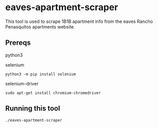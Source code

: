 # eaves-apartment-scraper

This tool is used to scrape 1B1B apartment info from the eaves Rancho Penasquitos apartments website.

## Prereqs
python3

selenium
```
python3 -m pip install selenium
```
selenium-driver
```
sudo apt-get install chromium-chromedriver
```

## Running this tool
```
./eaves-apartment-scraper
```
